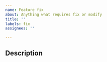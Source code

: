 ```yaml
---
name: Feature fix
about: Anything what requires fix or modify
title: ''
labels: fix
assignees: ''

---
```


## Description

<!--
- What's wrong?
- What fix required? (if known)
-->
